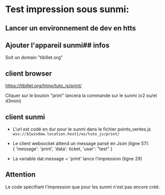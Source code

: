 # Test impression sous sunmi:
## Lancer un environnement de dev en htts
## Ajouter l'appareil sunmi## infos
Soit un domain "tibillet.org"

## client browser
https://tibillet.org/htmx/tuto_js/print/

Cliquer sur le bouton "print"  lancera la commande
sur le sunmi (v2 ou/et d3mini)

## client sunmi
- L'url est codé en dur pour le sunmi dans le fichier points_ventes.js
`wss://${window.location.host}/ws/tuto_js/print/`

- Le client websocket attend un message parsé en Json (ligne 57):  
{
  'message': 'print',
  'data': ticket,
  'user': "test"
}

- La variable dat.message = 'print' lance l'impression (ligne 29)

## Attention
Le code spécifiant l'impression que pour les sunmi n'est pas encore créé.
